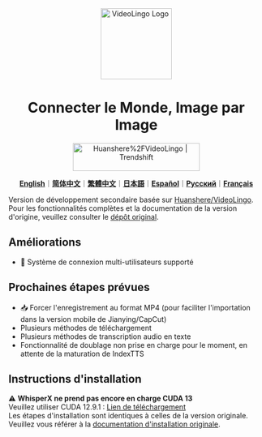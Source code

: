 <div align="center">

<img src="/docs/logo.png" alt="VideoLingo Logo" height="140">

# Connecter le Monde, Image par Image

<a href="https://trendshift.io/repositories/12200" target="_blank"><img src="https://trendshift.io/api/badge/repositories/12200" alt="Huanshere%2FVideoLingo | Trendshift" style="width: 250px; height: 55px;" width="250" height="55"/></a>

[**English**](/README.md)｜[**简体中文**](/translations/README.zh.md)｜[**繁體中文**](/translations/README.zh-TW.md)｜[**日本語**](/translations/README.ja.md)｜[**Español**](/translations/README.es.md)｜[**Русский**](/translations/README.ru.md)｜[**Français**](/translations/README.fr.md)

</div>

Version de développement secondaire basée sur [Huanshere/VideoLingo](https://github.com/Huanshere/VideoLingo).  
Pour les fonctionnalités complètes et la documentation de la version d'origine, veuillez consulter le [dépôt original](https://github.com/Huanshere/VideoLingo).

## Améliorations
- 👥 Système de connexion multi-utilisateurs supporté

## Prochaines étapes prévues
- 📥 Forcer l'enregistrement au format MP4 (pour faciliter l'importation dans la version mobile de Jianying/CapCut)
- Plusieurs méthodes de téléchargement
- Plusieurs méthodes de transcription audio en texte
- Fonctionnalité de doublage non prise en charge pour le moment, en attente de la maturation de IndexTTS

## Instructions d'installation
⚠️ **WhisperX ne prend pas encore en charge CUDA 13**  
Veuillez utiliser CUDA 12.9.1 : [Lien de téléchargement](https://developer.nvidia.com/cuda-12-9-1-download-archive)  
Les étapes d'installation sont identiques à celles de la version originale. Veuillez vous référer à la [documentation d'installation originale](https://github.com/Huanshere/VideoLingo?tab=readme-ov-file#installation).